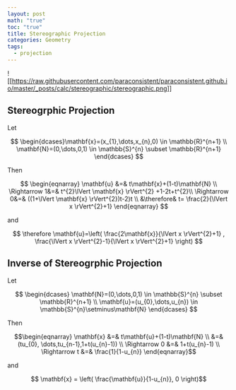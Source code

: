 ```yaml
---
layout: post
math: "true"
toc: "true"
title: Stereographic Projection
categories: Geometry
tags:
  - projection
---
```

![[https://raw.githubusercontent.com/paraconsistent/paraconsistent.github.io/master/_posts/calc/stereographic/stereographic.png]]

## Stereogrphic Projection

Let

$$ \begin{dcases}\mathbf{x}=(x_{1},\dots,x_{n},0) \in \mathbb{R}^{n+1} \\ \mathbf{N}=(0,\dots,0,1) \in \mathbb{S}^{n} \subset \mathbb{R}^{n+1} \end{dcases} $$

Then

$$ \begin{eqnarray} \mathbf{u} &=& t\mathbf{x}+(1-t)\mathbf{N} \\ \Rightarrow 1&=& t^{2}\lVert \mathbf{x} \rVert^{2} +1-2t+t^{2}\\ \Rightarrow 0&=& ((1+\lVert \mathbf{x} \rVert^{2})t-2)t \\ &\therefore& t= \frac{2}{\lVert x \rVert^{2}+1} \end{eqnarray} $$

and

$$ \therefore \mathbf{u}=\left( \frac{2\mathbf{x}}{\lVert x \rVert^{2}+1} , \frac{\lVert x \rVert^{2}-1}{\lVert x \rVert^{2}+1} \right) $$

## Inverse of Stereogrphic Projection

Let

$$ \begin{dcases} \mathbf{N}=(0,\dots,0,1) \in  \mathbb{S}^{n} \subset \mathbb{R}^{n+1} \\ \mathbf{u}=(u_{0},\dots,u_{n}) \in \mathbb{S}^{n}\setminus\mathbf{N} \end{dcases} $$

Then

$$\begin{eqnarray} \mathbf{x} &=& t\mathbf{u}+(1-t)\mathbf{N} \\ &=& (tu_{0}, \dots,tu_{n-1},1+t(u_{n}-1)) \\ \Rightarrow 0 &=& 1+t(u_{n}-1) \\ \Rightarrow t &=& \frac{1}{1-u_{n}} \end{eqnarray}$$

and

$$ \mathbf{x} = \left( \frac{\mathbf{u}}{1-u_{n}}, 0 \right)$$
